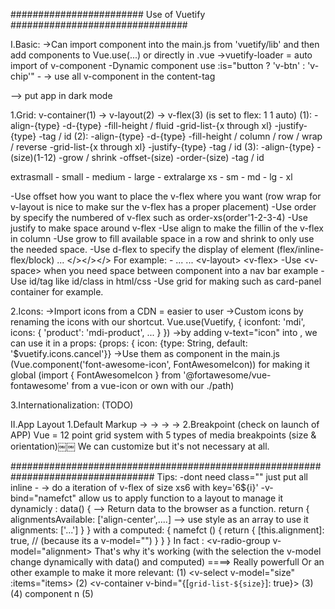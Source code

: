 ######################## Use of Vuetify ################################

I.Basic:
->Can import component into the main.js from 'vuetify/lib' and then add components to Vue.use(...) or directly in .vue
->vuetify-loader = auto import of v-component
-Dynamic component use <component >:is="button ? 'v-btn' : 'v-chip'"
-<v-data-iterator content-tag="v-layout"> -> use all v-component in the content-tag

<v-app dark> --> put app in dark mode

1.Grid: 
v-container(1) -> v-layout(2) -> v-flex(3) (is set to flex: 1 1 auto)
(1):
-align-{type}
-d-{type}
-fill-height / fluid
-grid-list-{x through xl}
-justify-{type}
-tag / id
(2):
-align-{type}
-d-{type}
-fill-height / column / row / wrap / reverse
-grid-list-{x through xl}
-justify-{type}
-tag / id
(3):
-align-{type}
-(size)(1-12)
-grow / shrink
-offset-(size)
-order-(size)
-tag / id

extrasmall - small - medium - large - extralarge
    xs     -   sm  -    md  -   lg  -     xl

-Use offset how you want to place the v-flex where you want (row wrap for v-layout is nice to make sur the v-flex has a proper placement)
-Use order by specify the numbered of v-flex such as order-xs(order'1-2-3-4)
-Use justify to make space around v-flex
-Use align to make the fillin of the v-flex in column
-Use grow to fill available space in a row and shrink to only use the needed space.
-Use d-flex to specify the display of element (flex/inline-flex/block) <v-flex d-flex><v-layout column><v-flex d-flex>... </></></>
For example:
-<v-layout row wrap>
    <v-flex d-flex xs12 sm6 md4>
        <v-layout column wrap>
            <v-flex>
            ...
            <v-flex>
            ...
        <v-layout\>
    <v-flex\>
<v-layout/>
-Use <v-space\> when you need space between component into a nav bar example
-Use id/tag like id/class in html/css
-Use grid for making such as card-panel container for example.

2.Icons:
->Import icons from a CDN = easier to user
->Custom icons by renaming the icons with our shortcut.
Vue.use(Vuetify, {
    iconfont: 'mdi',
    icons: {
        'product': 'mdi-product',
        ...
    }
})
->by adding v-text="icon" into <v-icon>, we can use it in a props: {props: { icon: {type: String, default: '$vuetify.icons.cancel'}}
->Use them as component in the main.js (Vue.component('font-awesome-icon', FontAwesomeIcon)) for making it global (import { FontAwesomeIcon } from '@fortawesome/vue-fontawesome' from a vue-icon or own with our ./path)

3.Internationalization: (TODO)

II.App Layout
1.Default Markup
<v-app> -> <v-nav> -> <v-toolbar app> -> <v-content> -> <v-container>
2.Breakpoint (check on launch of APP)
Vue = 12 point grid system with 5 types of media breakpoints (size & orientation)￼￼
<v-dialog :fullscreen="$vuetify.breakpoint.xsOnly">
We can customize but it's not necessary at all.

##################################################################################
Tips:
-dont need class="" just put all inline
-<v-flex v-for="i in 2" :key="`6${i}`" xs6> -> do a iteration of v-flex of size xs6 with key='6${i}'
-v-bind="namefct" allow us to apply function to a layout to manage it dynamicly :
data() { --> Return data to the browser as a function.
    return {
        alignmentsAvailable: ['align-center',....] --> use style as an array to use it
        alignments: ['...']
    }
}
with a computed: {
    namefct () {
        return {
            [this.alignment]: true, // (because its a v-model="")
        }
    }
}
In fact : <v-radio-group v-model="alignment>
            <v-radio v-for="n in alignmentsAvailable" :key="n" :label="n === '' ? 'Nothing' : n " :value="n">
That's why it's working (with the selection the v-model change dynamically with data() and computed) ====> Really powerfull
Or an other example to make it more relevant:
(1) <v-select v-model="size" :items="items>
(2) <v-container v-bind="{[`grid-list-${size}`]: true}>
(3) <v-layout>
(4) <v-flex v-for="n in 9" :key="n"> component n
(5) <script> data() => ({ size: 'sm', items: [{text: 'Extra small(2px)', value: 'xs'},...]}) 
--> change size with the selection an apply it the v-container as a grid-list
- We can make math with url (src for example : url=${Math.floor(Math.random() * 100) + 1})
-{{ lorem.slice(0, 40)}} -> .slice cut the content of the sentence as needed
-always put a xs(n) sm(n/2) md(n/2) -> resize of components because of other layout / flex ?